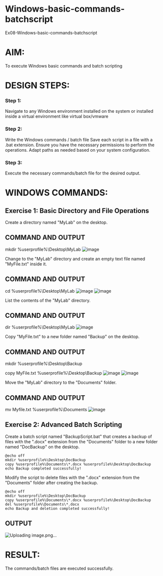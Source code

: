 # Windows-basic-commands-batchscript
Ex08-Windows-basic-commands-batchscript

# AIM:
To execute Windows basic commands and batch scripting

# DESIGN STEPS:

### Step 1:

Navigate to any Windows environment installed on the system or installed inside a virtual environment like virtual box/vmware 

### Step 2:

Write the Windows commands / batch file
Save each script in a file with a .bat extension.
Ensure you have the necessary permissions to perform the operations.
Adapt paths as needed based on your system configuration.
### Step 3:

Execute the necessary commands/batch file for the desired output. 




# WINDOWS COMMANDS:
## Exercise 1: Basic Directory and File Operations
Create a directory named "MyLab" on the desktop.


## COMMAND AND OUTPUT
mkdir %userprofile%\Desktop\MyLab
![image](https://github.com/Priyanghaofficial/Windows-basic-commands-batchscript/assets/147121154/f874ddb1-ee02-4a98-866c-822976c70384)

Change to the "MyLab" directory and create an empty text file named "MyFile.txt" inside it.


## COMMAND AND OUTPUT
cd %userprofile%\Desktop\MyLab
![image](https://github.com/Priyanghaofficial/Windows-basic-commands-batchscript/assets/147121154/0998bd8b-6891-47cf-9be5-8d3fe2c6ddb8)
![image](https://github.com/Priyanghaofficial/Windows-basic-commands-batchscript/assets/147121154/2ba4c6bb-8c38-4ce0-9527-af157449dc1a)

List the contents of the "MyLab" directory.


## COMMAND AND OUTPUT
dir %userprofile%\Desktop\MyLab
![image](https://github.com/Priyanghaofficial/Windows-basic-commands-batchscript/assets/147121154/81982adb-dd79-4df5-bf38-6e577ff4c630)

Copy "MyFile.txt" to a new folder named "Backup" on the desktop.

## COMMAND AND OUTPUT
mkdir %userprofile%\Desktop\Backup

copy MyFile.txt %userprofile%\Desktop\Backup
![image](https://github.com/Priyanghaofficial/Windows-basic-commands-batchscript/assets/147121154/88f01d4b-df99-49b1-84a9-c566a7c4aa11)
![image](https://github.com/Priyanghaofficial/Windows-basic-commands-batchscript/assets/147121154/f6e9c1c3-ec06-4cc1-a394-63bd6f2c25c9)

Move the "MyLab" directory to the "Documents" folder.


## COMMAND AND OUTPUT
mv Myfile.txt %userprofile%\Documents
![image](https://github.com/Priyanghaofficial/Windows-basic-commands-batchscript/assets/147121154/05a6d26d-62b1-47d9-91de-53c37f29ee72)

## Exercise 2: Advanced Batch Scripting
Create a batch script named "BackupScript.bat" that creates a backup of files with the ".docx" extension from the "Documents" folder to a new folder named "DocBackup" on the desktop.
```
@echo off
mkdir %userprofile%\Desktop\DocBackup
copy %userprofile%\Documents\*.docx %userprofile%\Desktop\DocBackup
echo Backup completed successfully!
```
Modify the script to delete files with the ".docx" extension from the "Documents" folder after creating the backup.

```
@echo off
mkdir %userprofile%\Desktop\DocBackup
copy %userprofile%\Documents\*.docx %userprofile%\Desktop\DocBackup
del %userprofile%\Documents\*.docx
echo Backup and deletion completed successfully!
```



## OUTPUT
![Uploading image.png…]()





# RESULT:
The commands/batch files are executed successfully.

